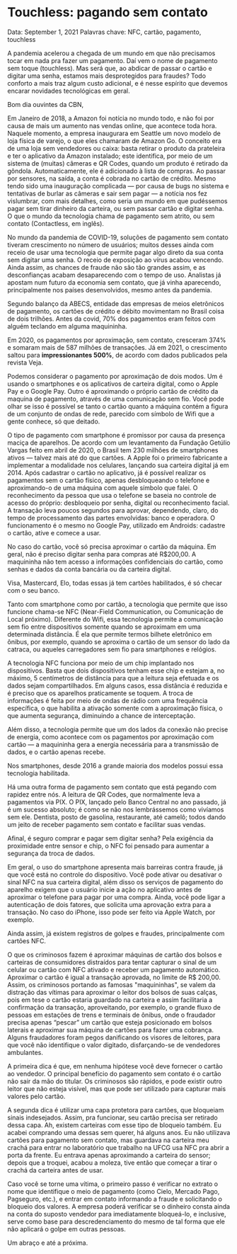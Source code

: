 # Touchless: pagando sem contato

Data: September 1, 2021
Palavras chave: NFC, cartão, pagamento, touchless

A pandemia acelerou a chegada de um mundo em que não precisamos tocar em nada pra fazer um pagamento. Daí vem o nome de pagamento sem toque (touchless). Mas será que, ao abdicar de passar o cartão e digitar uma senha, estamos mais desprotegidos para fraudes? Todo conforto a mais traz algum custo adicional, e é nesse espírito que devemos encarar novidades tecnológicas em geral.

Bom dia ouvintes da CBN,

Em Janeiro de 2018, a Amazon foi notícia no mundo todo, e não foi por causa de mais um aumento nas vendas online, que acontece toda hora. Naquele momento, a empresa inaugurara em Seattle um novo modelo de loja física de varejo, o que eles chamaram de Amazon Go. O conceito era de uma loja sem vendedores ou caixa: basta retirar o produto da prateleira e ter o aplicativo da Amazon instalado; este identifica, por meio de um sistema de (muitas) câmeras e QR Codes, quando um produto é retirado da gôndola. Automaticamente, ele é adicionado à lista de compras. Ao passar por sensores, na saída, a conta é cobrada no cartão de crédito. Mesmo tendo sido uma inauguração complicada — por causa de bugs no sistema e tentativas de burlar as câmeras e sair sem pagar — a notícia nos fez vislumbrar, com mais detalhes, como seria um mundo em que pudéssemos pagar sem tirar dinheiro da carteira, ou sem passar cartão e digitar senha. O que o mundo da tecnologia chama de pagamento sem atrito, ou sem contato (Contactless, em inglês).

No mundo da pandemia de COVID-19, soluções de pagamento sem contato tiveram crescimento no número de usuários; muitos desses ainda com receio de usar uma tecnologia que permite pagar algo direto da sua conta sem digitar uma senha. O receio de exposição ao vírus acabou vencendo. Ainda assim, as chances de fraude não são tão grandes assim, e as desconfianças acabam desaparecendo com o tempo de uso. Analistas já apostam num futuro da economia sem contato, que já vinha aparecendo, principalmente nos países desenvolvidos, mesmo antes da pandemia.

Segundo balanço da ABECS, entidade das empresas de meios eletrônicos de pagamento, os cartões de crédito e débito movimentam no Brasil coisa de dois trilhões. Antes da covid, 70% dos pagamentos eram feitos com alguém teclando em alguma maquininha.

Em 2020, os pagamentos por aproximação, sem contato, cresceram 374% e somaram mais de 587 milhões de transações. Já em 2021, o crescimento saltou para **impressionantes 500%**, de acordo com dados publicados pela revista Veja. 

Podemos considerar o pagamento por aproximação de dois modos. Um é usando o smartphones e os aplicativos de carteira digital, como o Apple Pay e o Google Pay. Outro é aproximando o próprio cartão de crédito da maquina de pagamento, através de uma comunicação sem fio. Você pode olhar se isso é possível se tanto o cartão quanto a máquina contém a figura de um conjunto de ondas de rede, parecido com símbolo de Wifi que a gente conhece, só que deitado. 

O tipo de pagamento com smartphone é promissor por causa da presença maciça de aparelhos. De acordo com um levantamento da Fundação Getúlio Vargas feito em abril de 2020, o Brasil tem 230 milhões de smartphones ativos — talvez mais até do que cartões. A Apple foi o primeiro fabricante a implementar a modalidade nos celulares, lançando sua carteira digital já em 2014. Após cadastrar o cartão no aplicativo, já é possível realizar os pagamentos sem o cartão físico, apenas desbloqueando o telefone e aproximando-o de uma máquina com aquele símbolo que falei. O reconhecimento da pessoa que usa o telefone se baseia no controle de acesso do próprio: desbloqueio por senha, digital ou reconhecimento facial. A transação leva poucos segundos para aprovar, dependendo, claro, do tempo de processamento das partes envolvidas: banco e operadora. O funcionamento é o mesmo no Google Pay, utilizado em Androids: cadastre o cartão, ative e comece a usar. 

No caso do cartão, você só precisa aproximar o cartão da máquina. Em geral, não é preciso digitar senha para compras até R$200,00. A maquininha não tem acesso a informações confidenciais do cartão, como senhas e dados da conta bancária ou da carteira digital. 

Visa, Mastercard, Elo, todas essas já tem cartões habilitados, é só checar com o seu banco.

Tanto com smartphone como por cartão, a tecnologia que permite que isso funcione chama-se NFC (Near-Field Communication, ou Comunicação de Local próximo). Diferente do Wifi, essa tecnologia permite a comunicação sem fio entre dispositivos somente quando se aproximam em uma determinada distância. É ela que permite termos bilhete eletrônico em ônibus, por exemplo, quando se aproxima o cartão de um sensor do lado da catraca, ou aqueles carregadores sem fio para smartphones e relógios.

A tecnologia NFC funciona por meio de um chip implantado nos dispositivos. Basta que dois dispositivos tenham esse chip e estejam a, no máximo, 5 centímetros de distância para que a leitura seja efetuada e os dados sejam compartilhados. Em alguns casos, essa distância é reduzida e é preciso que os aparelhos praticamente se toquem. A troca de informações é feita por meio de ondas de rádio com uma frequência específica, o que habilita a ativação somente com a aproximação física, o que aumenta segurança, diminuindo a chance de interceptação. 

Além disso, a tecnologia permite que um dos lados da conexão não precise de energia, como acontece com os pagamentos por aproximação com cartão — a maquininha gera a energia necessária para a transmissão de dados, e o cartão apenas recebe. 

Nos smartphones, desde 2016 a grande maioria dos modelos possui essa tecnologia habilitada. 

Há uma outra forma de pagamento sem contato que está pegando com rapidez entre nós. A leitura de QR Codes, que normalmente leva a pagamentos via PIX. O PIX, lançado pelo Banco Central no ano passado, já é um sucesso absoluto; é como se não nos lembrássemos como vivíamos sem ele. Dentista, posto de gasolina, restaurante, até camelô; todos dando um jeito de receber pagamento sem contato e facilitar suas vendas.

Afinal, é seguro comprar e pagar sem digitar senha? Pela exigência da proximidade entre sensor e chip, o NFC foi pensado para aumentar a segurança da troca de dados. 

Em geral, o uso do smartphone apresenta mais barreiras contra fraude, já que você está no controle do dispositivo. Você pode ativar ou desativar o sinal NFC na sua carteira digital, além disso os serviços de pagamento do aparelho exigem que o usuário inicie a ação no aplicativo antes de aproximar o telefone para pagar por uma compra. Ainda, você pode ligar a autenticação de dois fatores, que solicita uma aprovação extra para a transação. No caso do iPhone, isso pode ser feito via Apple Watch, por exemplo.

Ainda assim, já existem registros de golpes e fraudes, principalmente com cartões NFC.

O que os criminosos fazem é aproximar máquinas de cartão dos bolsos e carteiras de consumidores distraídos para tentar capturar o sinal de um celular ou cartão com NFC ativado e receber um pagamento automático. Aproximar o cartão é igual a transação aprovada, no limite de R$ 200,00. Assim, os criminosos portando as famosas "maquininhas", se valem da distração das vítimas para aproximar o leitor dos bolsos de suas calças, pois em tese o cartão estaria guardado na carteira e assim facilitaria a confirmação da transação, aproveitando, por exemplo, o grande fluxo de pessoas em estações de trens e terminais de ônibus, onde o fraudador precisa apenas “pescar” um cartão que esteja posicionado em bolsos laterais e aproximar sua máquina de cartões para fazer uma cobrança. Alguns fraudadores foram pegos danificando os visores de leitores, para que você não identifique o valor digitado, disfarçando-se de vendedores ambulantes.

A primeira dica é que, em nenhuma hipótese você deve fornecer o cartão ao vendedor. O principal benefício do pagamento sem contato é o cartão não sair da mão do titular. Os criminosos são rápidos, e pode existir outro leitor que não esteja visível, mas que pode ser utilizado para capturar mais valores pelo cartão.

A segunda dica é utilizar uma capa protetora para cartões, que bloqueiam sinais indesejados. Assim, pra funcionar, seu cartão precisa ser retirado dessa capa. Ah, existem carteiras com esse tipo de bloqueio também. Eu acabei comprando uma dessas sem querer, há alguns anos. Eu não utilizava cartões para pagamento sem contato, mas guardava na carteira meu crachá para entrar no laboratório que trabalho na UFCG usa NFC pra abrir a porta da frente. Eu entrava apenas aproximando a carteira do sensor; depois que a troquei, acabou a moleza, tive então que começar a tirar o crachá da carteira antes de usar.

Caso você se torne uma vítima, o primeiro passo é verificar no extrato o nome que identifique o meio de pagamento (como Cielo, Mercado Pago, Pagseguro, etc.), e entrar em contato informando a fraude e solicitando o bloqueio dos valores. A empresa poderá verificar se o dinheiro consta ainda na conta do suposto vendedor para imediatamente bloqueá-lo, e inclusive, serve como base para descredenciamento do mesmo de tal forma que ele não aplicará o golpe em outras pessoas. 

Um abraço e até a próxima.